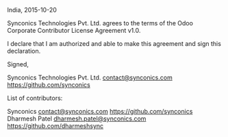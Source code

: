 India, 2015-10-20

Synconics Technologies Pvt. Ltd. agrees to the terms of the Odoo Corporate Contributor License Agreement v1.0.

I declare that I am authorized and able to make this agreement and sign this declaration.

Signed,

Synconics Technologies Pvt. Ltd. contact@synconics.com https://github.com/synconics

List of contributors:

Synconics contact@synconics.com https://github.com/synconics
Dharmesh Patel dharmesh.patel@synconics.com https://github.com/dharmeshsync
